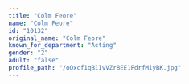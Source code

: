 ```yaml
---
title: "Colm Feore"
name: "Colm Feore"
id: "10132"
original_name: "Colm Feore"
known_for_department: "Acting"
gender: "2"
adult: "false"
profile_path: "/oOxcf1qB1IvVZrBEE1PdrfMiyBK.jpg"
---
```

